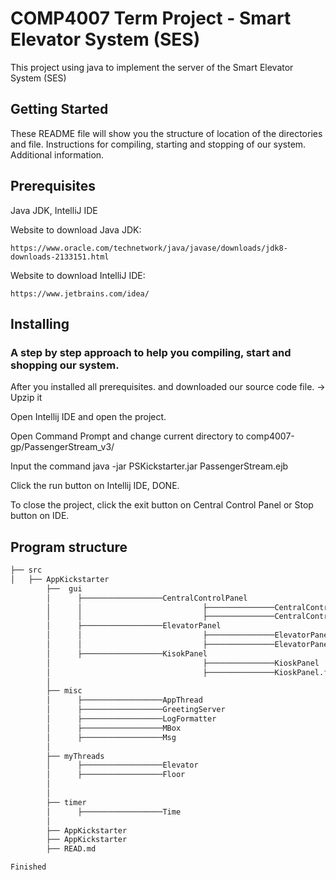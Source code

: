 # COMP4007 Term Project - Smart Elevator System (SES)

This project using java to implement the server of the Smart Elevator System (SES)

## Getting Started

These README file will show you the structure of location of the directories and file.
Instructions for compiling, starting and stopping of our system.
Additional information.

## Prerequisites

Java JDK, IntelliJ IDE

Website to download Java JDK:
```
https://www.oracle.com/technetwork/java/javase/downloads/jdk8-downloads-2133151.html
```
Website to download IntelliJ IDE:
```
https://www.jetbrains.com/idea/
```
## Installing

### A step by step approach to help you compiling, start and shopping our system.

After you installed all prerequisites. and downloaded our source code file. -> Upzip it

Open Intellij IDE and open the project. 

Open Command Prompt and change current directory to comp4007-gp/PassengerStream_v3/

Input the command java -jar PSKickstarter.jar PassengerStream.ejb 

Click the run button on Intellij IDE, DONE.

To close the project, click the exit button on Central Control Panel or Stop button on IDE.

## Program structure

```bash
├── src
│   ├── AppKickstarter
        ├──  gui
        │      ├──────────────────CentralControlPanel
        │      │                           ├───────────────CentralControlPanel
        │      │                           ├───────────────CentralControlPanel.form
        │      ├──────────────────ElevatorPanel
        │      │                           ├───────────────ElevatorPanel
        │      │                           ├───────────────ElevatorPanel.form
        │      ├──────────────────KisokPanel
        │                                  ├───────────────KioskPanel
        │                                  ├───────────────KioskPanel.form
        │                                 
        ├── misc
        │      ├──────────────────AppThread
        │      ├──────────────────GreetingServer
        │      ├──────────────────LogFormatter
        │      ├──────────────────MBox
        │      ├──────────────────Msg
        │
        ├── myThreads
        │      ├──────────────────Elevator
        │      ├──────────────────Floor
        │
        │
        ├── timer
        │      ├──────────────────Time
        │
        ├── AppKickstarter
        ├── AppKickstarter
        ├── READ.md
```

```
Finished
```



